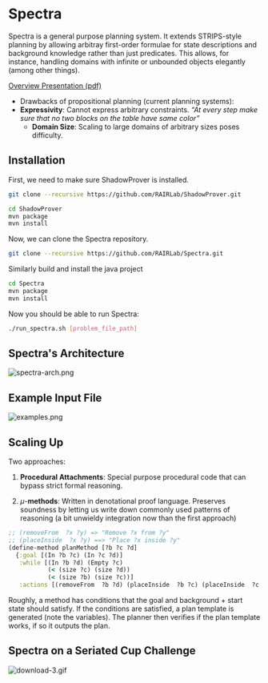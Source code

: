 # Spectra

Spectra is a general purpose planning system. It extends STRIPS-style planning by allowing arbitray first-order formulae for state descriptions and background knowledge rather than just predicates. This allows, for instance, handling domains with infinite or unbounded objects elegantly (among other things). 

[Overview Presentation (pdf)](https://drive.google.com/open?id=1RHulFDgASACBkjvl-8ZEidj50NbGmKPu)

 * Drawbacks of propositional planning (current planning systems): 
 * **Expressivity**: Cannot express arbitrary constraints.  *“At every step make sure that no two blocks on the table have same color”*
   * **Domain Size**: Scaling to large domains of arbitrary sizes poses difficulty. 


## Installation

First, we need to make sure ShadowProver is installed.

```bash
git clone --recursive https://github.com/RAIRLab/ShadowProver.git
```

```bash
cd ShadowProver
mvn package
mvn install
```

Now, we can clone the Spectra repository.

```bash
git clone --recursive https://github.com/RAIRLab/Spectra.git
```

Similarly build and install the java project

```bash
cd Spectra
mvn package
mvn install
```

Now you should be able to run Spectra:

```bash
./run_spectra.sh [problem_file_path]
```



## Spectra's Architecture ##

 
![spectra-arch.png](https://bitbucket.org/repo/Mjq4bX/images/2495888298-spectra-arch.png)

## Example Input File ##

![examples.png](https://bitbucket.org/repo/Mjq4bX/images/3136509575-examples.png)


 
## Scaling Up ##

Two approaches: 

1. **Procedural Attachments**: Special purpose procedural code that can bypass strict formal reasoning.

2. *μ*-**methods**: Written in denotational proof language. Preserves soundness by letting us write down commonly used patterns of reasoning (a bit unwieldy integration now than the first approach)



```clojure
;; (removeFrom  ?x ?y) => "Remove ?x from ?y"
;; (placeInside  ?x ?y) ==> "Place ?x inside ?y"
(define-method planMethod [?b ?c ?d]
  {:goal [(In ?b ?c) (In ?c ?d)]
   :while [(In ?b ?d) (Empty ?c)
           (< (size ?c) (size ?d))
           (< (size ?b) (size ?c))]
   :actions [(removeFrom  ?b ?d) (placeInside  ?b ?c) (placeInside  ?c ?d)]})
```

Roughly, a method has conditions that the goal and background + start state should satisfy. If the conditions are satisfied, a plan template is generated (note the variables).
The planner then verifies if the plan template works, if so it outputs the plan. 

## Spectra on a Seriated Cup Challenge ##

![download-3.gif](https://bitbucket.org/repo/Mjq4bX/images/794008054-download-3.gif)
